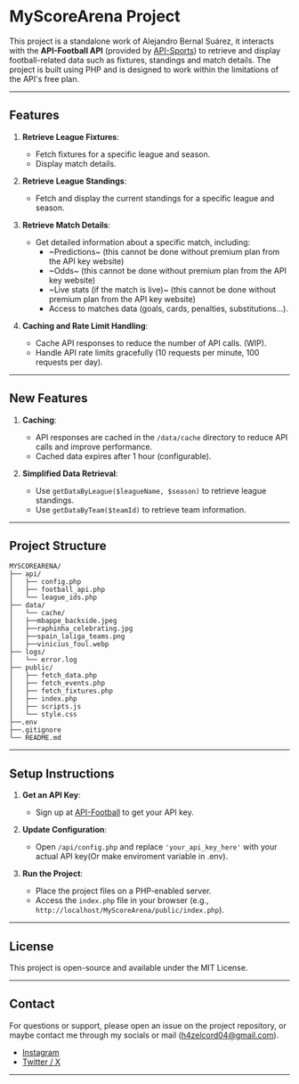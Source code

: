 # MyScoreArena Project

This project is a standalone work of Alejandro Bernal Suárez, it interacts with the **API-Football API** (provided by [API-Sports](https://api-sports.io/)) to retrieve and display football-related data such as fixtures, standings and match details. The project is built using PHP and is designed to work within the limitations of the API's free plan.

---

## Features

1. **Retrieve League Fixtures**:
   - Fetch fixtures for a specific league and season.
   - Display match details.

2. **Retrieve League Standings**:
   - Fetch and display the current standings for a specific league and season.

3. **Retrieve Match Details**:
   - Get detailed information about a specific match, including:
     - ~Predictions~ (this cannot be done without premium plan from the API key website)
     - ~Odds~ (this cannot be done without premium plan from the API key website)
     - ~Live stats (if the match is live)~ (this cannot be done without premium plan from the API key website)
     - Access to matches data (goals, cards, penalties, substitutions...).

4. **Caching and Rate Limit Handling**:
   - Cache API responses to reduce the number of API calls. (WIP).
   - Handle API rate limits gracefully (10 requests per minute, 100 requests per day).

---

## New Features

1. **Caching**:
   - API responses are cached in the `/data/cache` directory to reduce API calls and improve performance.
   - Cached data expires after 1 hour (configurable).

2. **Simplified Data Retrieval**:
   - Use `getDataByLeague($leagueName, $season)` to retrieve league standings.
   - Use `getDataByTeam($teamId)` to retrieve team information.

---

## Project Structure
```
MYSCOREARENA/
├── api/
│   ├── config.php
│   ├── football_api.php
│   └── league_ids.php
├── data/
│   └── cache/
│   ├──mbappe_backside.jpeg
│   ├──raphinha_celebrating.jpg
│   ├──spain_laliga_teams.png
│   ├──vinicius_foul.webp
├── logs/
│   └── error.log
├── public/
│   ├── fetch_data.php
│   ├── fetch_events.php
│   ├── fetch_fixtures.php
│   ├── index.php
│   ├── scripts.js
│   └── style.css
├──.env
├──.gitignore
└── README.md
```

---

## Setup Instructions

1. **Get an API Key**:
   - Sign up at [API-Football](https://www.api-football.com/) to get your API key.

2. **Update Configuration**:
   - Open `/api/config.php` and replace `'your_api_key_here'` with your actual API key(Or make enviroment variable in .env).

3. **Run the Project**:
   - Place the project files on a PHP-enabled server.
   - Access the `index.php` file in your browser (e.g., `http://localhost/MyScoreArena/public/index.php`).

---

## License
This project is open-source and available under the MIT License.

---

## Contact
For questions or support, please open an issue on the project repository, or maybe contact me through my socials or mail (h4zelcord04@gmail.com).

- [Instagram](https://www.instagram.com/h4zelcord/)
- [Twitter / X](https://x.com/H4zelcord)


---

